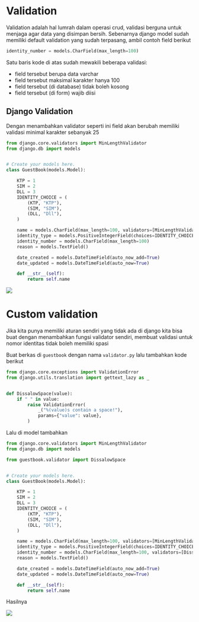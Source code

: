 # Validation

Validation adalah hal lumrah dalam operasi crud, validasi berguna untuk menjaga agar data yang disimpan bersih. Sebenarnya django model sudah memiliki default validation yang sudah terpasang, ambil contoh field berikut

```python
identity_number = models.CharField(max_length=100)
```

Satu baris kode di atas sudah mewakili beberapa validasi:

- field tersebut berupa data varchar
- field tersebut maksimal karakter hanya 100
- field tersebut (di database) tidak boleh kosong
- field tersebut (di form) wajib diisi

## Django Validation

Dengan menambahkan validator seperti ini field akan berubah memiliki validasi minimal karakter sebanyak 25
```python
from django.core.validators import MinLengthValidator
from django.db import models


# Create your models here.
class GuestBook(models.Model):

    KTP = 1
    SIM = 2
    DLL = 3
    IDENTITY_CHOICE = (
        (KTP, "KTP"),
        (SIM, "SIM"),
        (DLL, "Dll"),
    )

    name = models.CharField(max_length=100, validators=[MinLengthValidator(25)])
    identity_type = models.PositiveIntegerField(choices=IDENTITY_CHOICE)
    identity_number = models.CharField(max_length=100)
    reason = models.TextField()

    date_created = models.DateTimeField(auto_now_add=True)
    date_updated = models.DateTimeField(auto_now=True)

    def __str__(self):
        return self.name

```
<img src="assets/admin-6.png" loading="lazy" >

# Custom validation

Jika kita punya memiliki aturan sendiri yang tidak ada di django kita bisa buat dengan menambahkan fungsi validator sendiri, membuat validasi untuk nomor identitas tidak boleh memiliki spasi

Buat berkas di `guestbook` dengan nama `validator.py` lalu tambahkan kode berikut

```python
from django.core.exceptions import ValidationError
from django.utils.translation import gettext_lazy as _


def DissalowSpace(value):
    if " " in value:
        raise ValidationError(
            _("%(value)s contain a space!"),
            params={"value": value},
        )
```
Lalu di model tambahkan

```python
from django.core.validators import MinLengthValidator
from django.db import models

from guestbook.validator import DissalowSpace


# Create your models here.
class GuestBook(models.Model):

    KTP = 1
    SIM = 2
    DLL = 3
    IDENTITY_CHOICE = (
        (KTP, "KTP"),
        (SIM, "SIM"),
        (DLL, "Dll"),
    )

    name = models.CharField(max_length=100, validators=[MinLengthValidator(25)])
    identity_type = models.PositiveIntegerField(choices=IDENTITY_CHOICE)
    identity_number = models.CharField(max_length=100, validators=[DissalowSpace])
    reason = models.TextField()

    date_created = models.DateTimeField(auto_now_add=True)
    date_updated = models.DateTimeField(auto_now=True)

    def __str__(self):
        return self.name

```

Hasilnya


<img src="assets/admin-7.png" loading="lazy" >
